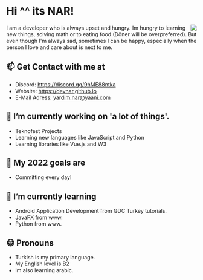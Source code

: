 # Hi ^^ its NAR!
<img align="right" src="https://github-readme-stats.vercel.app/api?username=devnar&show_icons=true&theme=radical"> 
I am a developer who is always upset and hungry. Im hungry to learning new things, solving math or to eating food (Döner will be overpreferred). But even though I'm always sad, sometimes I can be happy, especially when the person I love and care about is next to me.
</img>

## 📫 Get Contact with me at
* Discord: https://discord.gg/9hME88ntka  
* Website: https://devnar.github.io
* E-Mail Adress: yardim.nar@yaani.com

## 🔭 I’m currently working on 'a lot of things'.                                        
 * Teknofest Projects                                                   
 * Learning new languages like JavaScript and Python                                    
 * Learning libraries like Vue.js and W3                                                          

## 🥅 My 2022 goals are
 * Committing every day!

## 🌱 I’m currently learning
 * Android Application Development from GDC Turkey tutorials.           
 * JavaFX from www.   
 * Python from www.

## 😄 Pronouns
 * Turkish is my primary language.
 * My English level is B2
 * Im also learning arabic.
